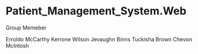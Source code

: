 # Patient_Management_System.Web

Group Memeber 

Erroldo McCarthy
Kerrone Wilson 
Jevaughn Binns
Tuckisha Brown 
Chevon McIntosh 
